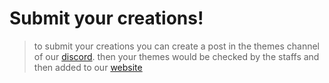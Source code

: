 # Submit your creations!
> to submit your creations you can create a post in the themes channel of our [discord](dsc.gg/xelo). then your themes would be checked by the staffs and then added to our [website](https://xelo-client.github.io/Themes-browser/)